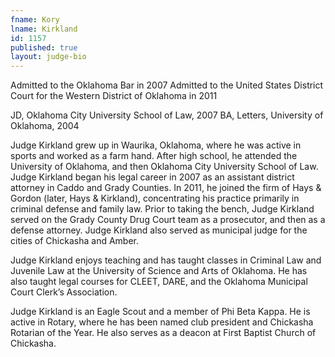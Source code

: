 ```yaml
---
fname: Kory
lname: Kirkland
id: 1157
published: true
layout: judge-bio
---
```

Admitted to the Oklahoma Bar in 2007 
Admitted to the United States District Court for the Western District of Oklahoma in 2011

JD, Oklahoma City University School of Law, 2007
BA, Letters, University of Oklahoma, 2004

Judge Kirkland grew up in Waurika, Oklahoma, where he was active in sports and worked as a farm hand. After high school, he attended the University of Oklahoma, and then Oklahoma City University School of Law. Judge Kirkland began his legal career in 2007 as an assistant district attorney in Caddo and Grady Counties. In 2011, he joined the firm of Hays & Gordon (later, Hays & Kirkland), concentrating his practice primarily in criminal defense and family law. Prior to taking the bench, Judge Kirkland served on the Grady County Drug Court team as a prosecutor, and then as a defense attorney. Judge Kirkland also served as municipal judge for the cities of Chickasha and Amber.

Judge Kirkland enjoys teaching and has taught classes in Criminal Law and Juvenile Law at the University of Science and Arts of Oklahoma. He has also taught legal courses for CLEET, DARE, and the Oklahoma Municipal Court Clerk’s Association. 

Judge Kirkland is an Eagle Scout and a member of Phi Beta Kappa. He is active in Rotary, where he has been named club president and Chickasha Rotarian of the Year. He also serves as a deacon at First Baptist Church of Chickasha. 
